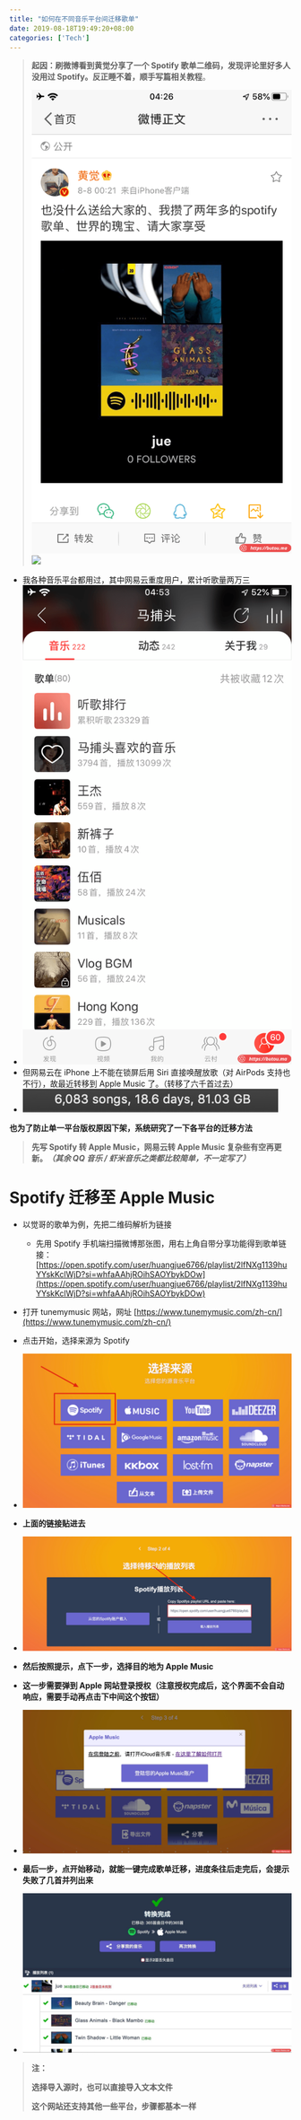 ```yaml
---
title: "如何在不同音乐平台间迁移歌单"
date: 2019-08-18T19:49:20+08:00
categories: ['Tech']
---
```


> **起因：刷微博看到黄觉分享了一个 Spotify 歌单二维码，发现评论里好多人没用过 Spotify。反正睡不着，顺手写篇相关教程**。
> 
> ![](截屏-2019-08-08-04.26.48.png)![](https://butou.ma/wp-content/uploads/2019/08)

*   我各种音乐平台都用过，其中网易云重度用户，累计听歌量两万三
*   ![](IMG_2962.png)
*   但网易云在 iPhone 上不能在锁屏后用 Siri 直接唤醒放歌（对 AirPods 支持也不行），故最近转移到 Apple Music 了。（转移了六千首过去）
*   ![](image.png)

**也为了防止单一平台版权原因下架，系统研究了一下各平台的迁移方法**

> **先写 Spotify 转 Apple Music，网易云转 Apple Music 复杂些有空再更新。**_**（其余 QQ 音乐 / 虾米音乐之类都比较简单，不一定写了）**_

Spotify 迁移至 Apple Music
=======================

*   以觉哥的歌单为例，先把二维码解析为链接
    *   先用 Spotify 手机端扫描微博那张图，用右上角自带分享功能得到歌单链接：[https://open.spotify.com/user/huangjue6766/playlist/2lfNXg1139huYYskKclWjD?si=whfaAAhjROihSAOYbykDOw](https://open.spotify.com/user/huangjue6766/playlist/2lfNXg1139huYYskKclWjD?si=whfaAAhjROihSAOYbykDOw)

*   打开 tunemymusic 网站，网址 [https://www.tunemymusic.com/zh-cn/](https://www.tunemymusic.com/zh-cn/)
*   点击开始，选择来源为 Spotify
*   ![](image-20190808040441985.png)

*   **上面的链接贴进去**
*   ![](image-20190808040609080.png)

*   **然后按照提示，点下一步，选择目的地为 Apple Music**
*   **这一步需要弹到 Apple 网站登录授权（注意授权完成后，这个界面不会自动响应，需要手动再点击下中间这个按钮）**
*   ![](image-20190808040853832.png)

*   **最后一步，点开始移动，就能一键完成歌单迁移，进度条往后走完后，会提示失败了几首并列出来**
*   ![](Xnip2019-08-08_03-03-06-e1565214414639.jpg)

> **注：**
> 
> **选择导入源时，也可以直接导入文本文件**
> 
> **这个网站还支持其他一些平台，步骤都基本一样**